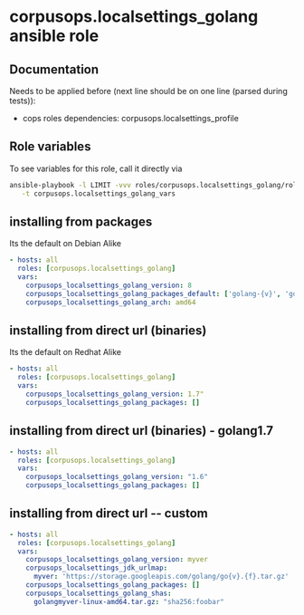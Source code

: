 # corpusops.localsettings_golang ansible role
## Documentation
Needs to be applied before (next line should be on one line (parsed during tests)):
- cops roles dependencies: corpusops.localsettings_profile

## Role variables
To see variables for this role, call it directly via
```bash
ansible-playbook -l LIMIT -vvv roles/corpusops.localsettings_golang/role.yml \
   -t corpusops.localsettings_golang_vars
```

## installing from packages
Its the default on Debian Alike
```yaml
- hosts: all
  roles: [corpusops.localsettings_golang]
  vars:
    corpusops_localsettings_golang_version: 8
    corpusops_localsettings_golang_packages_default: ['golang-{v}', 'golang-{v}-go', 'golang-{v}-src']
    corpusops_localsettings_golang_arch: amd64
```

## installing from direct url (binaries)
Its the default on Redhat Alike
```yaml
- hosts: all
  roles: [corpusops.localsettings_golang]
  vars:
    corpusops_localsettings_golang_version: 1.7"
    corpusops_localsettings_golang_packages: []
```

## installing from direct url (binaries) - golang1.7
```yaml
- hosts: all
  roles: [corpusops.localsettings_golang]
  vars:
    corpusops_localsettings_golang_version: "1.6"
    corpusops_localsettings_golang_packages: []
```

## installing from direct url -- custom
```yaml
- hosts: all
  roles: [corpusops.localsettings_golang]
  vars:
    corpusops_localsettings_golang_version: myver
    corpusops_localsettings_jdk_urlmap:
      myver: 'https://storage.googleapis.com/golang/go{v}.{f}.tar.gz'
    corpusops_localsettings_golang_packages: []
    corpusops_localsettings_golang_shas:
      golangmyver-linux-amd64.tar.gz: "sha256:foobar"
```

